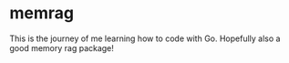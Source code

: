 # memrag
This is the journey of me learning how to code with Go. Hopefully also a good memory rag package!
